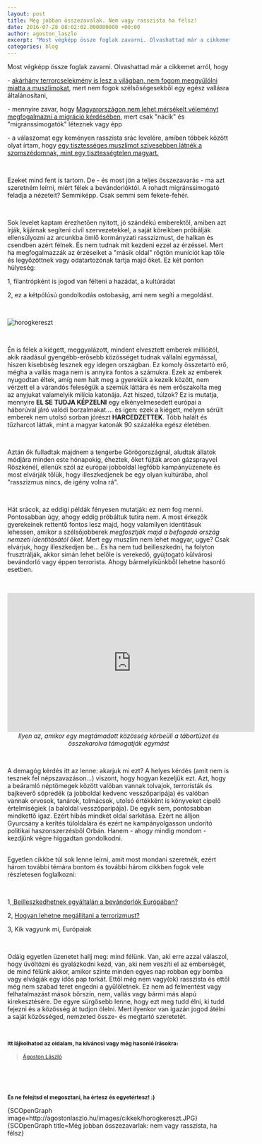 ```yaml
---
layout: post
title: Még jobban összezavalak. Nem vagy rasszista ha félsz!
date: 2016-07-28 08:02:02.000000000 +00:00
author: agoston_laszlo
excerpt: "Most végképp össze foglak zavarni. Olvashattad már a cikkemet arról, hogy akárhány terrorcselekmény is lesz a világban, nem fogom meggyűlölni miatta a muszlimokat, mert nem fogok szélsőségesekből egy egész vallásra általánosítani."
categories: blog
---
```

<p>Most végképp össze foglak zavarni. Olvashattad már a cikkemet arról, hogy</p>
<p>-&nbsp;<a href="http://agostonlaszlo.hu/hu/blog/57-fogom-e-vegre-gyulolni-a-muzulmanokat-ha-robbantas-lesz-az-eb-n" target="_blank">akárhány terrorcselekmény is lesz a világban, nem fogom meggyűlölni miatta a muszlimokat</a>, mert nem fogok szélsőségesekből egy egész vallásra általánosítani,</p>
<p>-&nbsp;mennyire zavar, hogy <a href="http://agostonlaszlo.hu/hu/blog/70-nem-vagyok-hulye-attol-meg-hogy-nem-kiabalok" target="_blank">Magyarországon nem lehet mérsékelt véleményt megfogalmazni a migráció kérdésében</a>, mert csak "nácik" és "migránssimogatók" léteznek&nbsp;vagy épp</p>
<p>-&nbsp;a válaszomat egy keményen rasszista srác levelére, amiben többek között olyat írtam, hogy <a href="http://agostonlaszlo.hu/hu/blog/72-bocsanat-megzavarhatlak-a-gyuloletben-egy-pillanatra" target="_blank">egy tisztességes muszlimot szívesebben látnék a szomszédomnak, mint egy tisztességtelen magyart.</a></p>
<p>&nbsp;</p>
<p>Ezeket mind fent is tartom. De - és most jön a teljes összezavarás - ma azt szeretném leírni, miért félek a bevándorlóktól. A rohadt migránssimogató feladja a nézeteit? Semmiképp. Csak semmi sem fekete-fehér.&nbsp;</p>

<p>&nbsp;</p>
<p>Sok levelet kaptam érezhetően nyitott, jó szándékú emberektől, amiben azt írják, kijárnak segíteni civil szervezetekkel, a saját köreikben próbálják ellensúlyozni az arcunkba ömlő kormányzati rasszizmust, de halkan és csendben azért félnek. És nem tudnak mit kezdeni ezzel az érzéssel. Mert ha megfogalmazzák az érzéseiket&nbsp;a "másik oldal" rögtön muníciót kap tőle és legyőzöttnek vagy odatartozónak tartja majd őket. Ez két ponton hülyeség:</p>
<p>1, filantrópként is jogod van félteni a hazádat, a kultúrádat</p>
<p>2, ez a kétpólúsú gondolkodás ostobaság, ami nem segíti a megoldást.&nbsp;</p>
<p>&nbsp;</p>
<p><img src="http://agostonlaszlo.hu/images/cikkek/horogkereszt.JPG" alt="horogkereszt" /></p>
<p>&nbsp;</p>
<p>Én is félek a kiégett, meggyalázott, mindent elvesztett emberek millióitól, akik ráadásul gyengébb-erősebb közösséget tudnak vállalni egymással, hiszen kisebbség lesznek egy idegen országban. Ez komoly összetartó erő, mégha a vallás maga nem is annyira fontos a számukra. Ezek az emberek nyugodtan éltek, amíg nem halt meg a gyerekük a kezeik között, nem vérzett el a várandós feleségük a szemük láttára és nem erőszakolta meg az anyjukat valamelyik milícia katonája. Azt hiszed, túlzok? Ez is mutatja, mennyire <strong>EL SE TUDJA KÉPZELNI</strong> egy elkényelmesedett európai a háborúval járó valódi borzalmakat.... és igen: ezek a kiégett, mélyen sérült emberek nem utolsó sorban jórészt <strong>HARCEDZETTEK</strong>. Több halált és tűzharcot láttak, mint a magyar katonák 90 százaléka egész életében.</p>
<p>&nbsp;</p>
<p>Aztán ők fulladtak majdnem a tengerbe Görögországnál, aludtak állatok módjára minden este hónapokig, éheztek, őket fújták arcon gázsprayvel Röszkénél, ellenük szól az európai jobboldal legfőbb kampányüzenete és most elvárják tőlük, hogy illeszkedjenek be egy olyan kultúrába, ahol "rasszizmus nincs, de igény volna rá".</p>
<p>&nbsp;</p>
<p>Hát srácok, az eddigi példák fényesen mutatják: ez nem fog menni. Pontosabban úgy, ahogy eddig próbáltuk tutira nem. A most érkezők gyerekeinek rettentő fontos lesz majd, hogy valamilyen identitásuk lehessen, amikor a szélsőjobberek <em>megfosztják majd a befogadó ország nemzeti identitásától őket</em>. Mert egy muszlim nem lehet magyar, ugye? Csak elvárjuk, hogy illeszkedjen be... És ha nem tud beilleszkedni, ha folyton frusztrálják, akkor simán lehet belőle is verekedő, gyújtogató külvárosi bevándorló vagy éppen terrorista. Ahogy bármelyikünkből lehetne hasonló esetben.</p>
<p>&nbsp;</p>
<p style="text-align: center;"><iframe src="https://www.facebook.com/plugins/video.php?href=https%3A%2F%2Fwww.facebook.com%2Fagostonlaszloartist%2Fvideos%2F846379155466184%2F&amp;show_text=0&amp;width=560" frameborder="0" scrolling="no" width="560" height="315" allowfullscreen="allowfullscreen" style="border: none; overflow: hidden; display: block; margin-left: auto; margin-right: auto;" allowtransparency="true"></iframe><em>Ilyen az, amikor egy megtámadott közösség körbeüli a tábortüzet és összekarolva támogatják egymást</em></p>
<p style="text-align: center;"><em>&nbsp;</em></p>
<p>A demagóg kérdés itt az lenne: akarjuk mi ezt? A helyes kérdés (amit nem is tesznek fel népszavazáson...) viszont, hogy hogyan kezeljük ezt. Azt, hogy a beáramló néptömegek között valóban vannak tolvajok, terroristák és bajkeverő söpredék (a jobboldal kedvenc vesszőparipája) és valóban vannak orvosok, tanárok, tolmácsok, utolsó értékként is könyveket cipelő értelmiségiek (a baloldal vesszőparipája). De egyik sem, pontosabban mindkettő igaz. Ezért hibás mindkét oldal sarkítása. Ezért ne álljon Gyurcsány a kerítés túloldalára és ezért ne kampányolgasson undorító politikai haszonszerzésből Orbán. Hanem - ahogy mindig mondom - kezdjünk végre higgadtan gondolkodni.</p>
<p><br />Egyetlen cikkbe túl sok lenne leírni, amit most mondani szeretnék, ezért három további témára bontom és további három cikkben fogok vele részletesen foglalkozni:</p>
<p>&nbsp;</p>
<p>1,<a href="http://agostonlaszlo.hu/hu/blog/74-beilleszkedhetnek-egyaltalan-a-bevandorlok-europaban" target="_blank"> Beilleszkedhetnek egyáltalán a bevándorlók Európában?</a></p>
<p>2, <a href="http://agostonlaszlo.hu/hu/blog/75-hogyan-lehetne-megallitani-a-terrorizmust" target="_blank">Hogyan lehetne megállítani a terrorizmust?</a></p>
<p>3, Kik vagyunk mi, Európaiak</p>
<p>&nbsp;</p>
<p>Odáig egyetlen üzenetet hallj meg: mind félünk. Van, aki erre azzal válaszol, hogy üvöltözni és gyalázkodni kezd, van, aki nem veszíti el az emberségét, de mind félünk akkor, amikor&nbsp;szinte minden egyes nap robban egy bomba vagy elvágják egy idős pap torkát. Ettől még nem vagy(ok) rasszista és ettől még nem szabad teret engedni a gyűlöletnek. Ez nem ad felmentést vagy felhatalmazást mások bőrszín, nem, vallás vagy bármi más alapú kirekesztésére. De egyre sürgősebb lenne, hogy ezt meg tudd élni, ki tudd fejezni és a közösség át tudjon ölelni. Mert ilyenkor van igazán jogod átélni a saját közösséged, nemzeted össze- és megtartó szeretetét.</p>
<p>&nbsp;</p>
<p><strong style="font-size: 12.16px; line-height: 15.808px;">Itt lájkolhatod az oldalam, ha kíváncsi vagy még hasonló írásokra:</strong></p>
<div class="fb-page" style="font-size: 12.16px; line-height: 15.808px;" data-href="https://www.facebook.com/agostonlaszloartist" data-width="250" data-height="100" data-small-header="false" data-adapt-container-width="false" data-hide-cover="true" data-show-facepile="false">
<div class="fb-xfbml-parse-ignore">
<blockquote cite="https://www.facebook.com/agostonlaszloartist"><a href="https://www.facebook.com/agostonlaszloartist">Ágoston László</a></blockquote>
</div>
</div>
<p>&nbsp;</p>
<p>&nbsp;</p>
<p style="font-size: 12.16px; line-height: 15.808px;"><strong>És ne felejtsd el megosztani, ha értesz és egyetértesz! :)</strong></p>
<p>{SCOpenGraph image=http://agostonlaszlo.hu/images/cikkek/horogkereszt.JPG} {SCOpenGraph title=Még jobban összezavarlak: nem vagy rasszista, ha félsz}</p>
